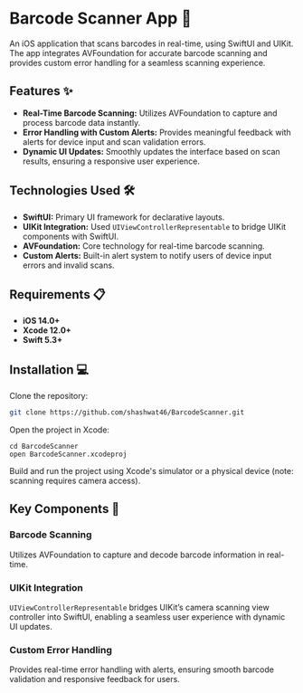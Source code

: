 # Barcode Scanner App 📱

An iOS application that scans barcodes in real-time, using SwiftUI and UIKit. The app integrates AVFoundation for accurate barcode scanning and provides custom error handling for a seamless scanning experience.

## Features ✨

- **Real-Time Barcode Scanning:** Utilizes AVFoundation to capture and process barcode data instantly.
- **Error Handling with Custom Alerts:** Provides meaningful feedback with alerts for device input and scan validation errors.
- **Dynamic UI Updates:** Smoothly updates the interface based on scan results, ensuring a responsive user experience.

## Technologies Used 🛠️

- **SwiftUI:** Primary UI framework for declarative layouts.
- **UIKit Integration:** Used `UIViewControllerRepresentable` to bridge UIKit components with SwiftUI.
- **AVFoundation:** Core technology for real-time barcode scanning.
- **Custom Alerts:** Built-in alert system to notify users of device input errors and invalid scans.

## Requirements 📋

- **iOS 14.0+**
- **Xcode 12.0+**
- **Swift 5.3+**

## Installation 💻

Clone the repository:

```bash
git clone https://github.com/shashwat46/BarcodeScanner.git
```
Open the project in Xcode:

```
cd BarcodeScanner
open BarcodeScanner.xcodeproj
```
Build and run the project using Xcode's simulator or a physical device (note: scanning requires camera access).

## Key Components 🔑

### Barcode Scanning
Utilizes AVFoundation to capture and decode barcode information in real-time.

### UIKit Integration
`UIViewControllerRepresentable` bridges UIKit’s camera scanning view controller into SwiftUI, enabling a seamless user experience with dynamic UI updates.

### Custom Error Handling
Provides real-time error handling with alerts, ensuring smooth barcode validation and responsive feedback for users.
